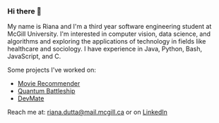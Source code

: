 ### Hi there 👋
My name is Riana and I'm a third year software engineering student at McGill University. I'm interested in computer vision, data science, and algorithms and exploring the applications of technology in fields like healthcare and sociology. I have experience in Java, Python, Bash, JavaScript, and C.

Some projects I've worked on:

- [Movie Recommender](https://github.com/rianadutta/MovieRecommender)
- [Quantum Battleship](https://github.com/gabriellemacinnes/Quantum_Battleship/tree/main)
- [DevMate](https://github.com/rylandonohoe/DevMate)

Reach me at: riana.dutta@mail.mcgill.ca or on [LinkedIn](https://www.linkedin.com/in/riana-dutta/https://www.linkedin.com/in/riana-dutta/)


<!--
**rianadutta/rianadutta** is a ✨ _special_ ✨ repository because its `README.md` (this file) appears on your GitHub profile.

Here are some ideas to get you started:

- 🔭 I’m currently working on ...
- 🌱 I’m currently learning ...
- 👯 I’m looking to collaborate on ...
- 🤔 I’m looking for help with ...
- 💬 Ask me about ...
- 📫 How to reach me: ...
- 😄 Pronouns: ...
- ⚡ Fun fact: ...
-->
